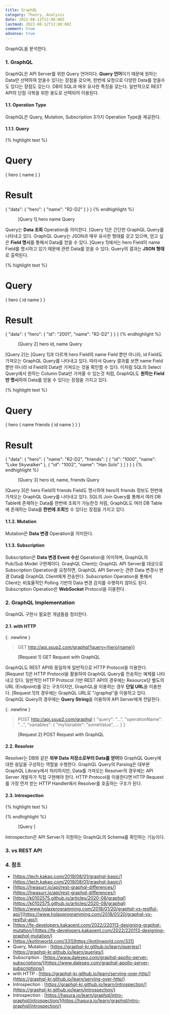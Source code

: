 ```yaml
---
title: GraphQL
category: Theory, Analysis
date: 2022-08-12T12:00:00Z
lastmod: 2022-08-12T12:00:00Z
comment: true
adsense: true
---
```


GraphQL을 분석한다.

### 1. GraphQL

GraphQL은 API Server를 위한 Query 언어이다. **Query 언어**이기 때문에 원하는 Data만 선택하여 얻을수 있다는 장점을 갖으며, 한번에 요청으로 다양한 Data를 얻을수도 있다는 장점도 갖는다. DB의 SQL과 매우 유사한 특징을 갖는다. 일반적으로 REST API의 단점 극복을 위한 용도로 선택되어 이용된다.

#### 1.1. Operation Type

GraphQL은 Query, Mutation, Subscription 3가지 Operation Type을 제공한다.

#### 1.1.1. Query

{% highlight text %}
# Query
{
  hero {
    name
  }
}

# Result
{
  "data": {
    "hero": {
      "name": "R2-D2"
    }
  }
}
{% endhighlight %}
<figure>
<figcaption class="caption">[Query 1] hero name Query</figcaption>
</figure>

Query는 **Data 조회** Operation을 의미한다. [Query 1]은 간단한 GraphQL Query를 나타내고 있다. GraphQL Query는 JSON과 매우 유사한 형태를 갖고 있으며, 얻고 싶은 **Field 명시**를 통해서 Data를 얻을 수 있다. [Query 1]에서는 hero Field의 name Field를 명시하고 있기 때문에 관련 Data를 얻을 수 있다. Query의 결과는 **JSON 형태**로 출력된다.

{% highlight text %}
# Query
{
  hero {
    id
    name
  }
}

# Result
{
  "data": {
    "hero": {
      "id": "2001",
      "name": "R2-D2"
    }
  }
}
{% endhighlight %}
<figure>
<figcaption class="caption">[Query 2] hero id, name Query</figcaption>
</figure>

[Query 2]는 [Query 1]과 다르게 hero Field의 name Field 뿐만 아니라, id Field도 가져오는 GraphQL Query를 나타내고 있다. 따라서 Query 결과를 보면 name Field뿐만 아니라 id Field의 Data만 가져오는 것을 확인할 수 있다. 이처럼 SQL의 Select Query에서 원하는 Column Data만 가져올 수 있는것 처럼, GraphQL도 **원하는 Field만 명시**하여 Data를 얻을 수 있다는 장점을 가지고 있다.

{% highlight text %}
# Query
{
  hero {
    name
    friends {
      id
      name
    }
  }
}

# Result
{
  "data": {
    "hero": {
      "name": "R2-D2",
      "friends": [
        {
          "id": "1000",
          "name": "Luke Skywalker"
        },
        {
          "id": "1002",
          "name": "Han Solo"
        }
      ]
    }
  }
}
{% endhighlight %}
<figure>
<figcaption class="caption">[Query 3] hero id, name, friends Query</figcaption>
</figure>

[Query 3]은 hero Field의 friends Field도 명시하여 hero의 friends 정보도 한번에 가져오는 GraphQL Query를 나타내고 있다. SQL의 Join Query를 통해서 여러 DB Table에 존재하는 Data를 한번에 조회가 가능한것 처럼, GraphQL도 여러 DB Table에 존재하는 Data를 **한번에 조회**할 수 있다는 장점을 가지고 있다.

#### 1.1.2. Mutation

Mutation은 **Data 변경** Operation을 의미한다.

#### 1.1.3. Subscription

Subscription은 **Data 변경 Event 수신** Operation을 의미하며, GraphQL의 Pub/Sub Model 구현체이다. GraqhQL Client는 GraphQL API Server를 대상으로 Subscription Operation을 요청하면, GraphQL API Server는 관련 Data 변경시 변경 Data를 GraphQL Client에게 전송한다. Subscription Operation을 통해서 Client는 비효율적인 Polling 기반의 Data 변경 감지를 수행하지 않아도 된다. Subscription Operation은 **WebSocket** Protocol을 이용한다.

### 2. GraphQL Implementation

GraphQL 구현시 필요한 개념들을 정리한다.

#### 2.1. with HTTP

{: .newline }
>GET http://api.ssup2.com/graphql?query={hero{name}}
<figure>
<figcaption class="caption">[Request 1] GET Request with GraphQL</figcaption>
</figure>

GraphQL도 REST API와 동일하게 일반적으로 HTTP Protocol을 이용한다. [Request 1]은 HTTP Protocol을 활용하여 GraphQL Query를 전송하는 예제를 나타내고 있다. 일반적인 HTTP Protocol 기반 REST API의 경우에는 Resource당 별도의 URL (Endpoint)를 갖는 구조이지만, GraphQL을 이용하는 경우 **단일 URL**을 이용한다. [Request 1]의 경우에는 GraphQL URL로 "/graphql"을 이용하고 있다. GraphQL Query의 경우에는 **Query String**을 이용하여 API Server에게 전달한다.

{: .newline }
> POST http://api.ssup2.com/graphql
> {
>   "query": "...",
>   "operationName": "...",
>   "variables": { "myVariable": "someValue", ... }
> } <br>
<figure>
<figcaption class="caption">[Request 2] POST Request with GraphQL</figcaption>
</figure>

#### 2.2. Resolver

Resolver는 DB와 같은 **외부 Data 저장소로부터 Data를 얻어**와 GraphQL Query에 대한 응답을 구성하는 역할을 수행한다. GraphQL Query의 Parsing은 대부분 GraphQL Library에서 처리하지만, Data를 가져오는 Resolver의 경우에는 API Server 개발자가 직접 구현해야 한다. HTTP Protocol을 이용한다면 HTTP Request를 가장 먼저 받는 HTTP Handler에서 Resolver를 호출하는 구조가 된다.

#### 2.3. Introspection

{% highlight text %}

{% endhighlight %}
<figure>
<figcaption class="caption">[Query ] </figcaption>
</figure>

Introspection은 API Server가 지원하는 GraphQL의 Schema를 확인하는 기능이다.

### 3. vs REST API

### 4. 참조

* [https://tech.kakao.com/2019/08/01/graphql-basic/](https://tech.kakao.com/2019/08/01/graphql-basic/)
* [https://hwasurr.io/api/rest-graphql-differences/](https://hwasurr.io/api/rest-graphql-differences/)
* [https://k0102575.github.io/articles/2020-08/graphql](https://k0102575.github.io/articles/2020-08/graphql)
* [https://www.holaxprogramming.com/2018/01/20/graphql-vs-restful-api/](https://www.holaxprogramming.com/2018/01/20/graphql-vs-restful-api/)
* [https://fe-developers.kakaoent.com/2022/220113-designing-graphql-mutation/](https://fe-developers.kakaoent.com/2022/220113-designing-graphql-mutation/)
* [https://kotlinworld.com/331](https://kotlinworld.com/331)
* Query, Mutation : [https://graphql-kr.github.io/learn/queries/](https://graphql-kr.github.io/learn/queries/)
* Subscription : [https://www.daleseo.com/graphql-apollo-server-subscriptions/](https://www.daleseo.com/graphql-apollo-server-subscriptions/)
* with HTTP : [https://graphql-kr.github.io/learn/serving-over-http/](https://graphql-kr.github.io/learn/serving-over-http/)
* Introspection : [https://graphql-kr.github.io/learn/introspection/](https://graphql-kr.github.io/learn/introspection/)
* Introspection : [https://hasura.io/learn/graphql/intro-graphql/introspection/](https://hasura.io/learn/graphql/intro-graphql/introspection/)